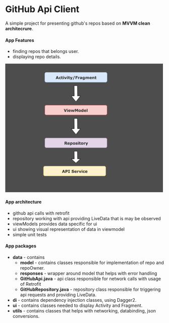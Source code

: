# GitHub Api Client

A simple project for presenting github's repos based on **MVVM clean architecrure**.

#### App Features
* finding repos that belongs user.
* displaying repo details.

<img src="https://github.com/Leedwon/GitHubApiClient/blob/master/media/tmp.png" width="500" style="max-width:500%;">

#### App architecture
* github api calls with retrofit
* repository working with api providing LiveData that is may be observed
* viewModels provides data specific for ui
* ui showing visual representation of data in viewmodel
* simple unit tests

#### App packages
* <b>data</b> - contains 
    * <b>model</b> - contains classes responsible for implementation of repo and repoOwner.
    * <b>responses</b> - wrapper around model that helps with error handling
    * <b>GitHubApi.java</b> - api class responsible for network calls with usage of Retrofit
    * <b>GitHubRepository.java</b> - repository class responsible for triggering api requests and providing LiveData.
* <b>di</b> - contains dependency injection classes, using Dagger2.   
* <b>ui</b> - contains classes needed to display Activity and Fragment.
* <b>utils</b> - contains classes that helps with networking, databinding, json conversions.
